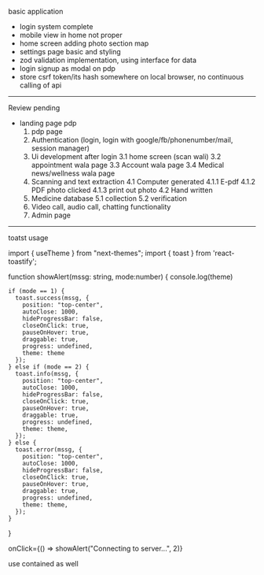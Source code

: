 basic application

- login system complete
- mobile view in home not proper
- home screen adding photo section map
- settings page basic and styling
- zod validation implementation, using interface for data
- login signup as modal on pdp
- store csrf token/its hash somewhere on local browser, no continuous calling of api 

--------


Review pending 
- landing page pdp
  1.  pdp page
  2.  Authentication (login, login with google/fb/phonenumber/mail, session manager)
  3.  Ui development after login
      3.1 home screen (scan wali)
      3.2 appointment wala page
      3.3 Account wala page
      3.4 Medical news/wellness wala page
  4.  Scanning and text extraction
      4.1 Computer generated
      4.1.1 E-pdf
      4.1.2 PDF photo clicked
      4.1.3 print out photo
      4.2 Hand written
  5.  Medicine database
      5.1 collection
      5.2 verification
  6.  Video call, audio call, chatting functionality
  7.  Admin page



-----------


toatst usage 

import { useTheme } from "next-themes";
import { toast } from 'react-toastify';

 function showAlert(mssg: string, mode:number) {
    console.log(theme)

    if (mode == 1) {
      toast.success(mssg, {
        position: "top-center",
        autoClose: 1000,
        hideProgressBar: false,
        closeOnClick: true,
        pauseOnHover: true,
        draggable: true,
        progress: undefined,
        theme: theme
      });
    } else if (mode == 2) {
      toast.info(mssg, {
        position: "top-center",
        autoClose: 1000,
        hideProgressBar: false,
        closeOnClick: true,
        pauseOnHover: true,
        draggable: true,
        progress: undefined,
        theme: theme,
      });
    } else {
      toast.error(mssg, {
        position: "top-center",
        autoClose: 1000,
        hideProgressBar: false,
        closeOnClick: true,
        pauseOnHover: true,
        draggable: true,
        progress: undefined,
        theme: theme,
      });
    }
  }

  onClick={() => showAlert("Connecting to server...", 2)}

  use contained as well 

